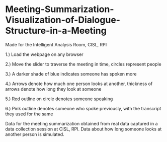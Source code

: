 # Meeting-Summarization-Visualization-of-Dialogue-Structure-in-a-Meeting

Made for the Intelligent Analysis Room, CISL, RPI

1.) Load the webpage on any browser

2.) Move the slider to traverse the meeting in time, circles represent people

3.) A darker shade of blue indicates someone has spoken more

4.) Arrows denote how much one person looks at another, thickness of arrows denote how long they look at someone

5.) Red outline on circle denotes someone speaking

6.) Pink outline denotes someone who spoke previously, with the transcript they used for the same

Data for the meeting summarization obtained from real data captured in a data collection session at CISL, RPI. Data about how long someone looks at another person is simulated.
